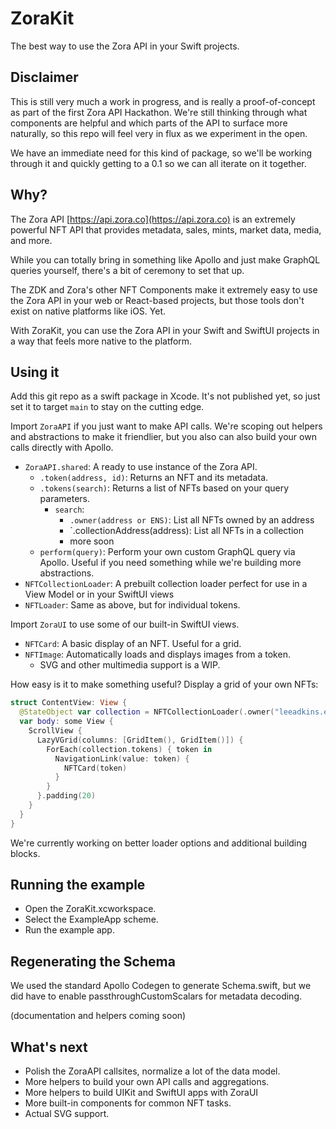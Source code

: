 # ZoraKit

The best way to use the Zora API in your Swift projects.

## Disclaimer

This is still very much a work in progress, and is really a proof-of-concept as part of the first Zora API Hackathon. We're still thinking through what components are helpful and which parts of the API to surface more naturally, so this repo will feel very in flux as we experiment in the open.

We have an immediate need for this kind of package, so we'll be working through it and quickly getting to a 0.1 so we can all iterate on it together.

## Why?

The Zora API [https://api.zora.co](https://api.zora.co) is an extremely powerful NFT API that provides metadata, sales, mints, market data, media, and more.

While you can totally bring in something like Apollo and just make GraphQL queries yourself, there's a bit of ceremony to set that up.

The ZDK and Zora's other NFT Components make it extremely easy to use the Zora API in your web or React-based projects, but those tools don't exist on native platforms like iOS. Yet.

With ZoraKit, you can use the Zora API in your Swift and SwiftUI projects in a way that feels more native to the platform.

## Using it

Add this git repo as a swift package in Xcode. It's not published yet, so just set it to target `main` to stay on the cutting edge.

Import `ZoraAPI` if you just want to make API calls. We're scoping out helpers and abstractions to make it friendlier, but you also can also build your own calls directly with Apollo.

- `ZoraAPI.shared`: A ready to use instance of the Zora API.
  - `.token(address, id)`: Returns an NFT and its metadata.
  - `.tokens(search)`: Returns a list of NFTs based on your query parameters.
    - `search`:
      - `.owner(address or ENS)`: List all NFTs owned by an address
      - `.collectionAddress(address): List all NFTs in a collection
      - more soon
  - `perform(query)`: Perform your own custom GraphQL query via Apollo. Useful if you need something while we're building more abstractions.
- `NFTCollectionLoader`: A prebuilt collection loader perfect for use in a View Model or in your SwiftUI views
- `NFTLoader`: Same as above, but for individual tokens.
  
Import `ZoraUI` to use some of our built-in SwiftUI views.

- `NFTCard`: A basic display of an NFT. Useful for a grid.
- `NFTImage`: Automatically loads and displays images from a token.
  - SVG and other multimedia support is a WIP.

How easy is it to make something useful? Display a grid of your own NFTs:

```swift
struct ContentView: View {
  @StateObject var collection = NFTCollectionLoader(.owner("leeadkins.eth"))
  var body: some View {
    ScrollView {
      LazyVGrid(columns: [GridItem(), GridItem()]) {
        ForEach(collection.tokens) { token in
          NavigationLink(value: token) {
            NFTCard(token)
          }
        }
      }.padding(20)
    }
  }
}
```

We're currently working on better loader options and additional building blocks.

## Running the example

- Open the ZoraKit.xcworkspace.
- Select the ExampleApp scheme.
- Run the example app.

## Regenerating the Schema

We used the standard Apollo Codegen to generate Schema.swift, but we did have to enable passthroughCustomScalars for metadata decoding. 

(documentation and helpers coming soon)

## What's next

- Polish the ZoraAPI callsites, normalize a lot of the data model.
- More helpers to build your own API calls and aggregations.
- More helpers to build UIKit and SwiftUI apps with ZoraUI
- More built-in components for common NFT tasks.
- Actual SVG support.


